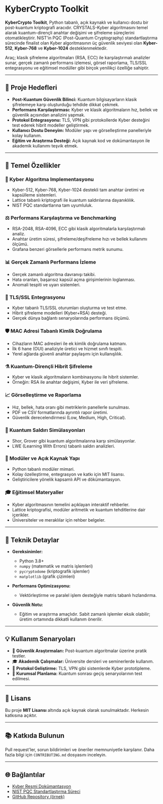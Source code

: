 # KyberCrypto Toolkit

**KyberCrypto Toolkit**, Python tabanlı, açık kaynaklı ve kullanıcı dostu bir post-kuantum kriptografi aracıdır. CRYSTALS-Kyber algoritmasını temel alarak kuantum-dirençli anahtar değişimi ve şifreleme süreçlerini otomatikleştirir. NIST’in PQC (Post-Quantum Cryptography) standartlaştırma sürecinde finalist olan Kyber algoritmasının üç güvenlik seviyesi olan **Kyber-512**, **Kyber-768** ve **Kyber-1024** desteklenmektedir. 

Araç; klasik şifreleme algoritmaları (RSA, ECC) ile karşılaştırmalı analizler sunar, gerçek zamanlı performans izlemesi, görsel raporlama, TLS/SSL entegrasyonu ve eğitimsel modüller gibi birçok yenilikçi özelliğe sahiptir.

---

## 🎯 Proje Hedefleri

- **Post-Kuantum Güvenlik Bilinci:** Kuantum bilgisayarların klasik şifrelemeye karşı oluşturduğu tehdide dikkat çekmek.
- **Performans Karşılaştırması:** Kyber ve klasik algoritmaların hız, bellek ve güvenlik açısından analizini yapmak.
- **Protokol Entegrasyonu:** TLS, VPN gibi protokollerde Kyber desteğini test ederek hibrit modeller geliştirmek.
- **Kullanıcı Dostu Deneyim:** Modüler yapı ve görselleştirme panelleriyle kolay kullanım.
- **Eğitim ve Araştırma Desteği:** Açık kaynak kod ve dokümantasyon ile akademik kullanımı teşvik etmek.

---

## 🚀 Temel Özellikler

### 🔐 Kyber Algoritma Implementasyonu

- Kyber-512, Kyber-768, Kyber-1024 destekli tam anahtar üretimi ve kapsülleme sistemleri.
- Lattice tabanlı kriptografi ile kuantum saldırılarına dayanıklılık.
- NIST PQC standartlarına tam uyumluluk.

### ⚖️ Performans Karşılaştırma ve Benchmarking

- RSA-2048, RSA-4096, ECC gibi klasik algoritmalarla karşılaştırmalı analiz.
- Anahtar üretim süresi, şifreleme/deşifreleme hızı ve bellek kullanımı ölçümü.
- Grafana benzeri görsellerle performans metrik sunumu.

### 📊 Gerçek Zamanlı Performans İzleme

- Gerçek zamanlı algoritma davranışı takibi.
- Hata oranları, başarısız kapsül açma girişimlerinin loglanması.
- Anomali tespiti ve uyarı sistemleri.

### 🔐 TLS/SSL Entegrasyonu

- Kyber tabanlı TLS/SSL oturumları oluşturma ve test etme.
- Hibrit şifreleme modelleri (Kyber+RSA) desteği.
- Gerçek dünya bağlantı senaryolarında performans ölçümü.

### 🛡️ MAC Adresi Tabanlı Kimlik Doğrulama

- Cihazların MAC adresleri ile ek kimlik doğrulama katmanı.
- İlk 6 hane (OUI) analiziyle üretici ve hizmet sınıfı tespiti.
- Yerel ağlarda güvenli anahtar paylaşımı için kullanışlılık.

### ⚗️ Kuantum-Dirençli Hibrit Şifreleme

- Kyber ve klasik algoritmaların kombinasyonu ile hibrit sistemler.
- Örneğin: RSA ile anahtar değişimi, Kyber ile veri şifreleme.

### 📈 Görselleştirme ve Raporlama

- Hız, bellek, hata oranı gibi metriklerin panellerle sunulması.
- PDF ve CSV formatlarında ayrıntılı rapor üretimi.
- Güvenlik derecelendirmesi (Low, Medium, High, Critical).

### 🧪 Kuantum Saldırı Simülasyonları

- Shor, Grover gibi kuantum algoritmalarına karşı simülasyonlar.
- LWE (Learning With Errors) tabanlı saldırı analizleri.

### 🧩 Modüler ve Açık Kaynak Yapı

- Python tabanlı modüler mimari.
- Kolay özelleştirme, entegrasyon ve katkı için MIT lisansı.
- Geliştiricilere yönelik kapsamlı API ve dökümantasyon.

### 🎓 Eğitimsel Materyaller

- Kyber algoritmasının temelini açıklayan interaktif rehberler.
- Lattice kriptografisi, modüler aritmetik ve kuantum tehditlerine dair içerikler.
- Üniversiteler ve meraklılar için rehber belgeler.

---

## 🧠 Teknik Detaylar

- **Gereksinimler:**
  - Python 3.8+
  - `numpy` (matematik ve matris işlemleri)
  - `pycryptodome` (kriptografik işlemler)
  - `matplotlib` (grafik çizimleri)

- **Performans Optimizasyonu:**
  - Vektörleştirme ve paralel işlem desteğiyle matris tabanlı hızlandırma.

- **Güvenlik Notu:**
  - Eğitim ve araştırma amaçlıdır. Sabit zamanlı işlemler eksik olabilir; üretim ortamında dikkatli kullanım önerilir.

---

## 💡 Kullanım Senaryoları

- 🔐 **Güvenlik Araştırmaları:** Post-kuantum algoritmalar üzerine pratik testler.
- 🎓 **Akademik Çalışmalar:** Üniversite dersleri ve seminerlerde kullanım.
- 🧪 **Protokol Geliştirme:** TLS, VPN gibi sistemlerde Kyber prototipleme.
- 🏢 **Kurumsal Planlama:** Kuantum sonrası geçiş senaryolarının test edilmesi.

---

## 📝 Lisans

Bu proje **MIT Lisansı** altında açık kaynak olarak sunulmaktadır. Herkesin katkısına açıktır.

---

## 📚 Katkıda Bulunun

Pull request'ler, sorun bildirimleri ve öneriler memnuniyetle karşılanır. Daha fazla bilgi için `CONTRIBUTING.md` dosyasını inceleyin.

---

## 🌐 Bağlantılar

- [Kyber Resmi Dokümantasyon](https://pq-crystals.org/kyber/)
- [NIST PQC Standartlaştırma Süreci](https://csrc.nist.gov/projects/post-quantum-cryptography)
- [GitHub Repository (örnek)](https://github.com/kullanici/kybercrypto-toolkit)

